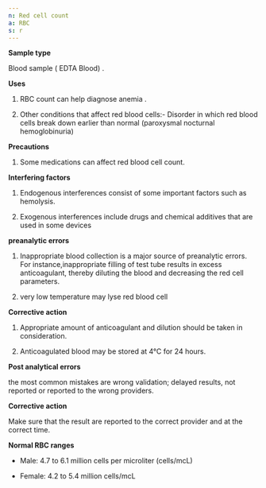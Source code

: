 ```yaml
---
n: Red cell count
a: RBC
s: r
--- 
```

 

__Sample type__

Blood sample ( EDTA Blood) . 

__Uses__

1. RBC count can help diagnose anemia . 

2. Other conditions that affect red blood cells:-  Disorder in which red blood cells break down earlier than normal (paroxysmal nocturnal hemoglobinuria)



__Precautions__ 

1. Some medications can affect red blood cell count. 

__Interfering factors__ 

1. Endogenous interferences consist of some important factors such as hemolysis. 

2. Exogenous interferences include drugs and chemical additives that are used in some devices 


__preanalytic errors__ 

1. Inappropriate blood collection is a major source of preanalytic errors. For instance,inappropriate filling of test tube results in excess anticoagulant, thereby diluting the blood and decreasing the red cell parameters. 

 2. very low temperature may lyse red blood cell

__Corrective action__ 

1.	Appropriate amount of anticoagulant and dilution should be taken in consideration. 

2.	Anticoagulated blood may be stored at 4°C for 24
hours. 

__Post analytical errors__ 

the most common mistakes are wrong validation; delayed results, not reported or reported to the wrong providers. 

__Corrective action__

Make sure that the result are reported to the correct provider and at the correct time. 

__Normal RBC ranges__

- Male: 4.7 to 6.1 million cells per microliter (cells/mcL) 

- Female: 4.2 to 5.4 million cells/mcL